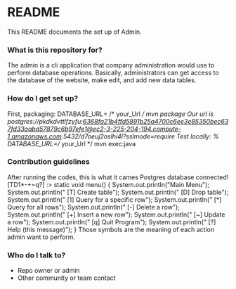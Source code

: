 # README #

This README documents the set up of Admin.

### What is this repository for? ###

The admin is a cli application that company administration would use to perform database operations.
Basically, administrators can get access to the database of the website, make edit, and add new data tables.

### How do I get set up? ###

First, packaging: DATABASE_URL= /* your_Url */  mvn package
Our url is postgres://pkdkdvttlfzyfu:6368fa21b4ffd5891b25a4700c6ee3e85350bec637fd33aabd57879c6b97efe1@ec2-3-225-204-194.compute-1.amazonaws.com:5432/d7oeuj2oslhi4l?sslmode=require
Test locally:
% DATABASE_URL=/* your_Url */ mvn exec:java
### Contribution guidelines ###
After running the codes, this is what it cames 
Postgres database connected!
[TD1*-+~q?] :> 
static void menu() {
        System.out.println("Main Menu");
        System.out.println("  [T] Create table");
        System.out.println("  [D] Drop table");
        System.out.println("  [1] Query for a specific row");
        System.out.println("  [*] Query for all rows");
        System.out.println("  [-] Delete a row");
        System.out.println("  [+] Insert a new row");
        System.out.println("  [~] Update a row");
        System.out.println("  [q] Quit Program");
        System.out.println("  [?] Help (this message)");
    }
    Those symbols are the meaning of each action admin want to perform.

### Who do I talk to? ###

* Repo owner or admin
* Other community or team contact